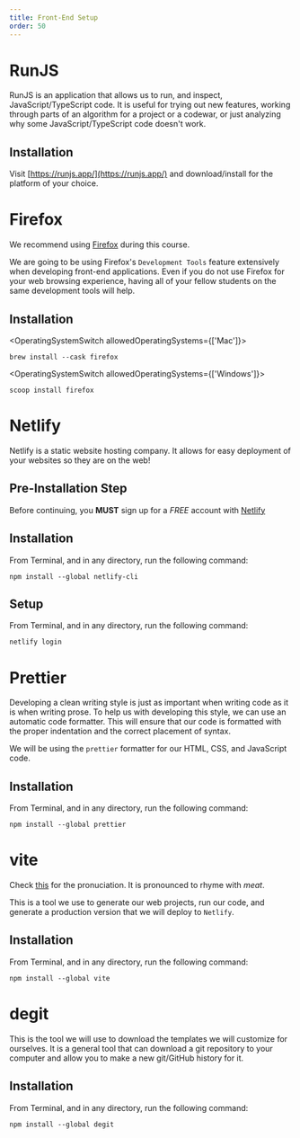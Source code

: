 ```yaml
---
title: Front-End Setup
order: 50
---
```


# RunJS

RunJS is an application that allows us to run, and inspect,
JavaScript/TypeScript code. It is useful for trying out new features, working
through parts of an algorithm for a project or a codewar, or just analyzing why
some JavaScript/TypeScript code doesn't work.

## Installation

Visit [https://runjs.app/](https://runjs.app/) and download/install for the
platform of your choice.

# Firefox

We recommend using [Firefox](https://firefox.com) during this course.

We are going to be using Firefox's `Development Tools` feature extensively when
developing front-end applications. Even if you do not use Firefox for your web
browsing experience, having all of your fellow students on the same development
tools will help.

## Installation

<OperatingSystemSwitch allowedOperatingSystems={['Mac']}>

```shell
brew install --cask firefox
```

</OperatingSystemSwitch>

<OperatingSystemSwitch allowedOperatingSystems={['Windows']}>

```shell
scoop install firefox
```

</OperatingSystemSwitch>

<SectionSeparator />

# Netlify

Netlify is a static website hosting company. It allows for easy deployment of
your websites so they are on the web!

## Pre-Installation Step

Before continuing, you **MUST** sign up for a _FREE_ account with
[Netlify](https://www.netlify.com/)

## Installation

From Terminal, and in any directory, run the following command:

```shell
npm install --global netlify-cli
```

## Setup

From Terminal, and in any directory, run the following command:

```shell
netlify login
```

<SectionSeparator />

# Prettier

Developing a clean writing style is just as important when writing code as it is
when writing prose. To help us with developing this style, we can use an
automatic code formatter. This will ensure that our code is formatted with the
proper indentation and the correct placement of syntax.

We will be using the `prettier` formatter for our HTML, CSS, and JavaScript
code.

## Installation

From Terminal, and in any directory, run the following command:

```shell
npm install --global prettier
```

<SectionSeparator />

# vite

Check [this](https://www.dictionary.com/browse/vite) for the pronuciation. It is
pronounced to rhyme with _meat_.

This is a tool we use to generate our web projects, run our code, and generate a
production version that we will deploy to `Netlify`.

## Installation

From Terminal, and in any directory, run the following command:

```shell
npm install --global vite
```

<SectionSeparator />

# degit

This is the tool we will use to download the templates we will customize for
ourselves. It is a general tool that can download a git repository to your
computer and allow you to make a new git/GitHub history for it.

## Installation

From Terminal, and in any directory, run the following command:

```shell
npm install --global degit
```
